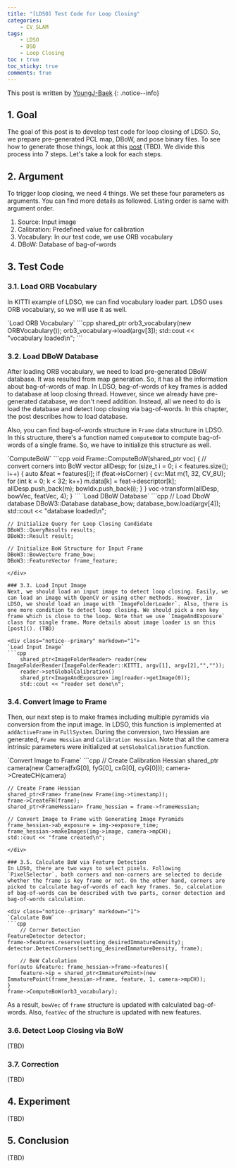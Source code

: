 ```yaml
---
title: "[LDSO] Test Code for Loop Closing"
categories:
    - CV_SLAM
tags:
    - LDSO
    - DSO
    - Loop Closing
toc : true
toc_sticky: true
comments: true
---
```

This post is written by [YoungJ-Baek](https://github.com/YoungJ-Baek)
{: .notice--info}

## 1. Goal
The goal of this post is to develop test code for loop closing of LDSO. So, we prepare pre-generated PCL map, DBoW, and pose binary files. To see how to generate those things, look at this [post]() (TBD). We divide this process into 7 steps. Let's take a look for each steps.

## 2. Argument
To trigger loop closing, we need 4 things. We set these four parameters as arguments. You can find more details as followed. Listing order is same with argument order.

1. Source: Input image
2. Calibration: Predefined value for calibration
3. Vocabulary: In our test code, we use ORB vocabulary
4. DBoW: Database of bag-of-words

## 3. Test Code
### 3.1. Load ORB Vocabulary
In KITTI example of LDSO, we can find vocabulary loader part. LDSO uses ORB vocabulary, so we will use it as well.

<div class="notice--primary" markdown="1">
`Load ORB Vocabulary`
```cpp
    shared_ptr<ORBVocabulary> orb3_vocabulary(new ORBVocabulary());
    orb3_vocabulary->load(argv[3]);
    std::cout << "vocabulary loaded\n";
```
</div>

### 3.2. Load DBoW Database
After loading ORB vocabulary, we need to load pre-generated DBoW database. It was resulted from map generation. So, it has all the information about bag-of-words of map. In LDSO, bag-of-words of key frames is added to database at loop closing thread. However, since we already have pre-generated database, we don't need addition. Instead, all we need to do is load the database and detect loop closing via bag-of-words. In this chapter, the post describes how to load database.

Also, you can find bag-of-words structure in `Frame` data structure in LDSO. In this structure, there's a function named `ComputeBoW` to compute bag-of-words of a single frame. So, we have to initialize this structure as well.

<div class="notice--primary" markdown="1">
`ComputeBoW`
```cpp
void Frame::ComputeBoW(shared_ptr<ORBVocabulary> voc) {
    // convert corners into BoW
    vector<cv::Mat> allDesp;
    for (size_t i = 0; i < features.size(); i++) {
        auto &feat = features[i];
        if (feat->isCorner) {
            cv::Mat m(1, 32, CV_8U);
            for (int k = 0; k < 32; k++)
                m.data[k] = feat->descriptor[k];
            allDesp.push_back(m);
            bowIdx.push_back(i);
        }
    }
    voc->transform(allDesp, bowVec, featVec, 4);
}
```
`Load DBoW Database`
```cpp
    // Load DboW database
    DBoW3::Database database_bow;
    database_bow.load(argv[4]);
    std::cout << "database loaded\n";
    
    // Initialize Query for Loop Closing Candidate
    DBoW3::QueryResults results;
    DBoW3::Result result;

    // Initialize BoW Structure for Input Frame
    DBoW3::BowVecture frame_bow;
    DBoW3::FeatureVector frame_feature;
```
</div>

### 3.3. Load Input Image
Next, we should load an input image to detect loop closing. Easily, we can load an image with OpenCV or using other methods. However, in LDSO, we should load an image with `ImageFolderLoader`. Also, there is one more condition to detect loop closing. We should pick a non key frame which is close to the loop. Note that we use `ImageAndExposure` class for single frame. More details about image loader is on this [post](). (TBD)

<div class="notice--primary" markdown="1">
`Load Input Image`
```cpp
    shared_ptr<ImageFolderReader> reader(new ImageFolderReader(ImageFolderReader::KITTI, argv[1], argv[2],"",""));
    reader->setGlobalCalibration()
    shared_ptr<ImageAndExposure> img(reader->getImage(0));
    std::cout << "reader set done\n";
```
</div>

### 3.4. Convert Image to Frame
Then, our next step is to make frames including multiple pyramids via conversion from the input image. In LDSO, this function is implemented at `addActiveFrame` in `FullSystem`. During the conversion, two Hessian are generated, `Frame Hessian` and `Calibration Hessian`. Note that all the camera intrinsic parameters were initialized at `setGlobalCalibration` function.

<div class="notice--primary" markdown="1">
`Convert Image to Frame`
```cpp
    // Create Calibration Hessian
    shared_ptr<Camera> camera(new Camera(fxG[0], fyG[0], cxG[0], cyG[0]));
    camera->CreateCH(camera)

    // Create Frame Hessian
    shared_ptr<Frame> frame(new Frame(img->timestamp));
    frame->CreateFH(frame);
    shared_ptr<FrameHessian> frame_hessian = frame->frameHessian;

    // Convert Image to Frame with Generating Image Pyramids
    frame_hessian->ab_exposure = img->exposure_time;
    frame_hessian->makeImages(img->image, camera->mpCH);
    std::cout << "frame created\n";
```
</div>

### 3.5. Calculate BoW via Feature Detection
In LDSO, there are two ways to select pixels. Following `PixelSelector`, both corners and non-corners are selected to decide whether the frame is key frame or not. On the other hand, corners are picked to calculate bag-of-words of each key frames. So, calculation of bag-of-words can be described with two parts, corner detection and bag-of-words calculation.

<div class="notice--primary" markdown="1">
`Calculate BoW`
```cpp
    // Corner Detection
FeatureDetector detector;
frame->features.reserve(setting_desiredImmatureDensity);
detector.DetectCorners(setting_desiredImmatureDensity, frame);
	
    // BoW Calculation
for(auto &feature: frame_hessian->frame->features){
    feature->ip = shared_ptr<ImmaturePoint>(new ImmaturePoint(frame_hessian->frame, feature, 1, camera->mpCH));
}
frame->ComputeBoW(orb3_vocabulary);
```
</div>

As a result, `bowVec` of `frame` structure is updated with calculated bag-of-words. Also, `featVec` of the structure is updated with new features.

### 3.6. Detect Loop Closing via BoW
(TBD)

### 3.7. Correction
(TBD)

## 4. Experiment
(TBD)

## 5. Conclusion
(TBD)